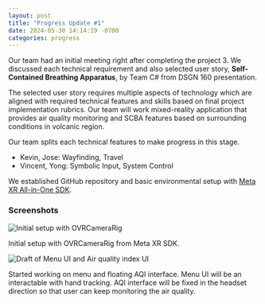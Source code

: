 ```yaml
---
layout: post
title: "Progress Update #1"
date: 2024-05-30 14:14:19 -0700
categories: progress
---
```


Our team had an initial meeting right after completing the project 3. We
discussed each technical requirement and also selected user story,
**Self-Contained Breathing Apparatus**, by Team C# from DSGN 160 presentation.

The selected user story requires multiple aspects of technology which are
aligned with required technical features and skills based on final project
implementation rubrics. Our team will work mixed-reality application that
provides air quality monitoring and SCBA features based on surrounding
conditions in volcanic region.

Our team splits each technical features to make progress in this stage.

- Kevin, Jose: Wayfinding, Travel
- Vincent, Yong: Symbolic Input, System Control

We established GitHub repository and basic environmental setup with [Meta XR
All-in-One SDK][1].

### Screenshots

![Initial setup with OVRCameraRig](/assets/project-setup.png)

Initial setup with OVRCameraRig from Meta XR SDK.

![Draft of Menu UI and Air quality index UI](/assets/menu-and-indicator-ui.png)

Started working on menu and floating AQI interface. Menu UI will be an
interactable with hand tracking. AQI interface will be fixed in the headset
direction so that user can keep monitoring the air quality.

[1]: https://developer.oculus.com/downloads/package/meta-xr-sdk-all-in-one-upm/

